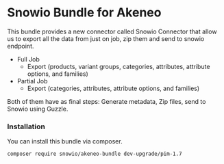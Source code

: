 # Snowio Bundle for Akeneo

This bundle provides a new connector called Snowio Connector that allow us to export all the data from just on job, zip them and send to snowio endpoint.

* Full Job
    * Export (products, variant groups, categories, attributes, attribute options, and families)  
* Partial Job
    * Export (categories, attributes, attribute options, and families)

Both of them have as final steps: Generate metadata, Zip files, send to Snowio using Guzzle.

### Installation

You can install this bundle via composer.
```
composer require snowio/akeneo-bundle dev-upgrade/pim-1.7
```